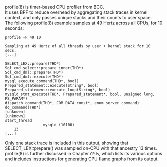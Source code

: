 profile(8) is timer-based CPU profiler from BCC.\
It uses BPF to reduce overhead by aggregating stack traces in kernel context, and only passes unique stacks and their counts to user space.\
The following profile(8) example samples at 49 Hertz across all CPUs, for 10 seconds:

```shell
profile -F 49 10

Sampling at 49 Hertz of all threads by user + kernel stack for 10 secs.
[...]

SELECT_LEX::prepare(THD*)
Sql_cmd_select::prepare_inner(THD*)
Sql_cmd_dml::prepare(THD*)
Sql_cmd_dml::execute(THD*)
mysql_execute_command(THD*, bool)
Prepared_statement::execute(String*, bool)
Prepared_statement::execute_loop(String*, bool)
mysqld_stmt_execute(THD*, Prepared_statement*, bool, unsigned long, PS_PARAM*)
dispatch_command(THD*, COM_DATA const*, enum_server_command)
do_command(THD*)
[unknown]
[unknown]
start_thread
-                mysqld (10106)
    13
[...]
```

Only one stack trace is included in this output, showing that SELECT_LEX::prepare() was sampled on-CPU with that ancestry 13 times.\
profile(8) is further discussed in Chapter `CPUs`, which lists its various options and includes instructions for generating CPU flame graphs from its output.
